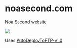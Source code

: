 # noasecond.com
Noa Second website

<img src="https://img.shields.io/github/actions/workflow/status/NoaSecond/noasecond.com/deploy.yml?label=Deploy" />

Uses [AutoDeployToFTP-v1.0](https://github.com/YoruKiwi/AutoDeployToFTP)
